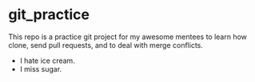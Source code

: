# git_practice

This repo is a practice git project for my awesome mentees to learn how clone, send pull requests, and to deal with merge conflicts.


- I hate ice cream.
- I miss sugar.
